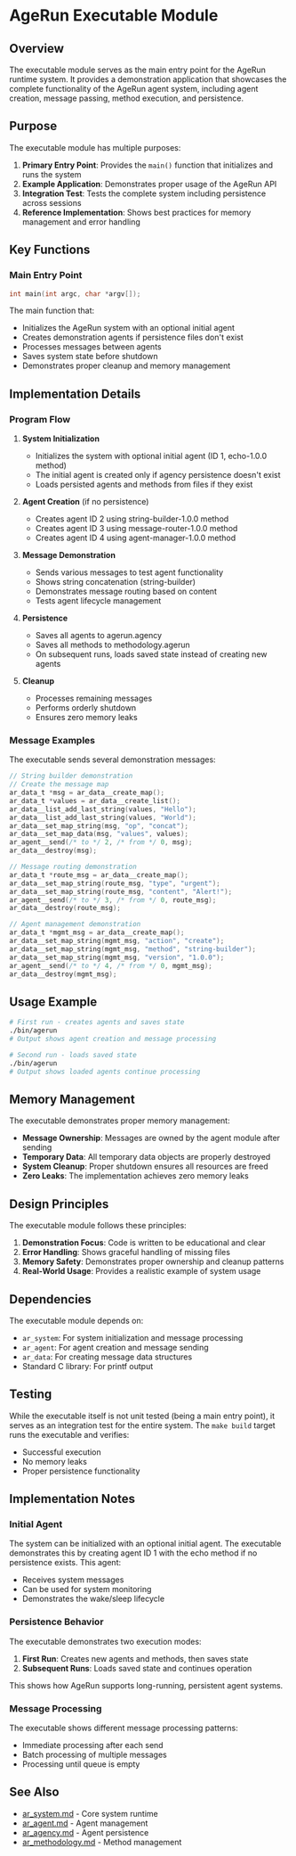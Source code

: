 # AgeRun Executable Module

## Overview

The executable module serves as the main entry point for the AgeRun runtime system. It provides a demonstration application that showcases the complete functionality of the AgeRun agent system, including agent creation, message passing, method execution, and persistence.

## Purpose

The executable module has multiple purposes:

1. **Primary Entry Point**: Provides the `main()` function that initializes and runs the system
2. **Example Application**: Demonstrates proper usage of the AgeRun API
3. **Integration Test**: Tests the complete system including persistence across sessions
4. **Reference Implementation**: Shows best practices for memory management and error handling

## Key Functions

### Main Entry Point

```c
int main(int argc, char *argv[]);
```

The main function that:
- Initializes the AgeRun system with an optional initial agent
- Creates demonstration agents if persistence files don't exist
- Processes messages between agents
- Saves system state before shutdown
- Demonstrates proper cleanup and memory management

## Implementation Details

### Program Flow

1. **System Initialization**
   - Initializes the system with optional initial agent (ID 1, echo-1.0.0 method)
   - The initial agent is created only if agency persistence doesn't exist
   - Loads persisted agents and methods from files if they exist

2. **Agent Creation** (if no persistence)
   - Creates agent ID 2 using string-builder-1.0.0 method
   - Creates agent ID 3 using message-router-1.0.0 method
   - Creates agent ID 4 using agent-manager-1.0.0 method

3. **Message Demonstration**
   - Sends various messages to test agent functionality
   - Shows string concatenation (string-builder)
   - Demonstrates message routing based on content
   - Tests agent lifecycle management

4. **Persistence**
   - Saves all agents to agerun.agency
   - Saves all methods to methodology.agerun
   - On subsequent runs, loads saved state instead of creating new agents

5. **Cleanup**
   - Processes remaining messages
   - Performs orderly shutdown
   - Ensures zero memory leaks

### Message Examples

The executable sends several demonstration messages:

```c
// String builder demonstration
// Create the message map
ar_data_t *msg = ar_data__create_map();
ar_data_t *values = ar_data__create_list();
ar_data__list_add_last_string(values, "Hello");
ar_data__list_add_last_string(values, "World");
ar_data__set_map_string(msg, "op", "concat");
ar_data__set_map_data(msg, "values", values);
ar_agent__send(/* to */ 2, /* from */ 0, msg);
ar_data__destroy(msg);

// Message routing demonstration
ar_data_t *route_msg = ar_data__create_map();
ar_data__set_map_string(route_msg, "type", "urgent");
ar_data__set_map_string(route_msg, "content", "Alert!");
ar_agent__send(/* to */ 3, /* from */ 0, route_msg);
ar_data__destroy(route_msg);

// Agent management demonstration
ar_data_t *mgmt_msg = ar_data__create_map();
ar_data__set_map_string(mgmt_msg, "action", "create");
ar_data__set_map_string(mgmt_msg, "method", "string-builder");
ar_data__set_map_string(mgmt_msg, "version", "1.0.0");
ar_agent__send(/* to */ 4, /* from */ 0, mgmt_msg);
ar_data__destroy(mgmt_msg);
```

## Usage Example

```bash
# First run - creates agents and saves state
./bin/agerun
# Output shows agent creation and message processing

# Second run - loads saved state
./bin/agerun  
# Output shows loaded agents continue processing
```

## Memory Management

The executable demonstrates proper memory management:

- **Message Ownership**: Messages are owned by the agent module after sending
- **Temporary Data**: All temporary data objects are properly destroyed
- **System Cleanup**: Proper shutdown ensures all resources are freed
- **Zero Leaks**: The implementation achieves zero memory leaks

## Design Principles

The executable module follows these principles:

1. **Demonstration Focus**: Code is written to be educational and clear
2. **Error Handling**: Shows graceful handling of missing files
3. **Memory Safety**: Demonstrates proper ownership and cleanup patterns
4. **Real-World Usage**: Provides a realistic example of system usage

## Dependencies

The executable module depends on:
- `ar_system`: For system initialization and message processing
- `ar_agent`: For agent creation and message sending
- `ar_data`: For creating message data structures
- Standard C library: For printf output

## Testing

While the executable itself is not unit tested (being a main entry point), it serves as an integration test for the entire system. The `make build` target runs the executable and verifies:
- Successful execution
- No memory leaks
- Proper persistence functionality

## Implementation Notes

### Initial Agent

The system can be initialized with an optional initial agent. The executable demonstrates this by creating agent ID 1 with the echo method if no persistence exists. This agent:
- Receives system messages
- Can be used for system monitoring
- Demonstrates the wake/sleep lifecycle

### Persistence Behavior

The executable demonstrates two execution modes:
1. **First Run**: Creates new agents and methods, then saves state
2. **Subsequent Runs**: Loads saved state and continues operation

This shows how AgeRun supports long-running, persistent agent systems.

### Message Processing

The executable shows different message processing patterns:
- Immediate processing after each send
- Batch processing of multiple messages
- Processing until queue is empty

## See Also

- [ar_system.md](ar_system.md) - Core system runtime
- [ar_agent.md](ar_agent.md) - Agent management
- [ar_agency.md](ar_agency.md) - Agent persistence
- [ar_methodology.md](ar_methodology.md) - Method management